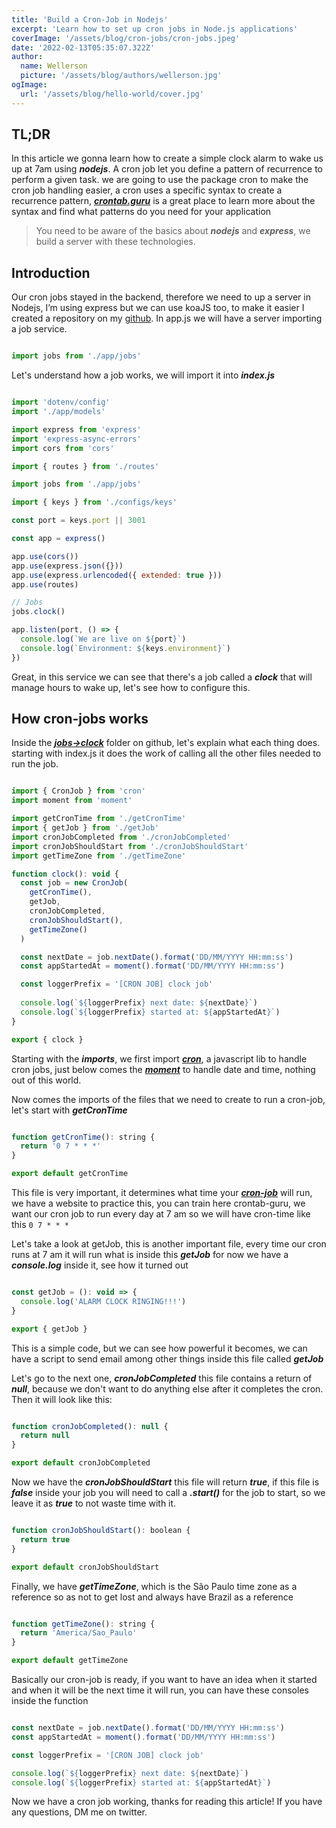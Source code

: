 ```yaml
---
title: 'Build a Cron-Job in Nodejs'
excerpt: 'Learn how to set up cron jobs in Node.js applications'
coverImage: '/assets/blog/cron-jobs/cron-jobs.jpeg'
date: '2022-02-13T05:35:07.322Z'
author:
  name: Wellerson
  picture: '/assets/blog/authors/wellerson.jpg'
ogImage:
  url: '/assets/blog/hello-world/cover.jpg'
---
```


## TL;DR
In this article we gonna learn how to create a simple clock alarm to wake us up at 7am using ***nodejs***. A cron job let you define a pattern of recurrence to perform a given task.
we are going to use the package cron to make the cron job handling easier, a cron uses a specific syntax to create a recurrence pattern,
***[crontab.guru](https://crontab.guru)*** is a great place to learn more about the syntax and find what patterns do you need for your application

> You need to be aware of the basics about ***nodejs*** and ***express***, we build a server with these technologies.

## Introduction

Our cron jobs stayed in the backend, therefore we need to up a server in Nodejs, I’m using express but we can use koaJS too, to make it easier I created a repository on my [github](https://github.com/wellers0n/blog).  In app.js we will have a server importing a job service.

```js

import jobs from './app/jobs'

```

Let's understand how a job works, we will import it into ***index.js***

```js

import 'dotenv/config'
import './app/models'

import express from 'express'
import 'express-async-errors'
import cors from 'cors'

import { routes } from './routes'

import jobs from './app/jobs'

import { keys } from './configs/keys'

const port = keys.port || 3001

const app = express()

app.use(cors())
app.use(express.json({}))
app.use(express.urlencoded({ extended: true }))
app.use(routes)

// Jobs
jobs.clock()

app.listen(port, () => {
  console.log(`We are live on ${port}`)
  console.log(`Environment: ${keys.environment}`)
})

```

Great, in this service we can see that there's a job called a ***clock*** that will manage hours to wake up, let's see how to configure this.

## How cron-jobs works

Inside the ***[jobs→clock](https://github.com/Wellers0n/cron-job/tree/master/src/app/jobs/clock)*** folder on github, let's explain what each thing does. starting with index.js it does the work of calling all the other files needed to run the job.

```js

import { CronJob } from 'cron'
import moment from 'moment'

import getCronTime from './getCronTime'
import { getJob } from './getJob'
import cronJobCompleted from './cronJobCompleted'
import cronJobShouldStart from './cronJobShouldStart'
import getTimeZone from './getTimeZone' 

function clock(): void {
  const job = new CronJob(
    getCronTime(),
    getJob,
    cronJobCompleted,
    cronJobShouldStart(),
    getTimeZone()
  )

  const nextDate = job.nextDate().format('DD/MM/YYYY HH:mm:ss')
  const appStartedAt = moment().format('DD/MM/YYYY HH:mm:ss')

  const loggerPrefix = '[CRON JOB] clock job'
  
  console.log(`${loggerPrefix} next date: ${nextDate}`)
  console.log(`${loggerPrefix} started at: ${appStartedAt}`)
}

export { clock }

```

Starting with the ***imports***, we first import ***[cron](https://github.com/kelektiv/node-cron)***, a javascript lib to handle cron jobs, just below comes the ***[moment](https://github.com/moment/moment)*** to handle date and time, nothing out of this world.

Now comes the imports of the files that we need to create to run a cron-job, let's start with ***getCronTime***

```js

function getCronTime(): string {
  return '0 7 * * *'
}

export default getCronTime

```

This file is very important, it determines what time your ***[cron-job](https://crontab.guru)*** will run, we have a website to practice this, you can train here crontab-guru, we want our cron job to run every day at 7 am so we will have cron-time like this `0 7 * * *`

Let's take a look at getJob, this is another important file, every time our cron runs at 7 am it will run what is inside this ***getJob*** for now we have a ***console.log*** inside it, see how it turned out

```js

const getJob = (): void => {
  console.log('ALARM CLOCK RINGING!!!')
}

export { getJob }

```

This is a simple code, but we can see how powerful it becomes, we can have a script to send email among other things inside this file called ***getJob***

Let's go to the next one, ***cronJobCompleted*** this file contains a return of ***null***, because we don't want to do anything else after it completes the cron. Then it will look like this:

```js

function cronJobCompleted(): null {
  return null
}

export default cronJobCompleted

```

Now we have the ***cronJobShouldStart*** this file will return ***true***, if this file is ***false*** inside your job you will need to call a ***.start()*** for the job to start, so we leave it as ***true*** to not waste time with it.

```js

function cronJobShouldStart(): boolean {
  return true
}

export default cronJobShouldStart

```

Finally, we have ***getTimeZone***, which is the São Paulo time zone as a reference so as not to get lost and always have Brazil as a reference

```js

function getTimeZone(): string {
  return 'America/Sao_Paulo'
}

export default getTimeZone

```

Basically our cron-job is ready, if you want to have an idea when it started and when it will be the next time it will run, you can have these consoles inside the function

```js

const nextDate = job.nextDate().format('DD/MM/YYYY HH:mm:ss')
const appStartedAt = moment().format('DD/MM/YYYY HH:mm:ss')

const loggerPrefix = '[CRON JOB] clock job'

console.log(`${loggerPrefix} next date: ${nextDate}`)
console.log(`${loggerPrefix} started at: ${appStartedAt}`)

```

Now we have a cron job working, thanks for reading this article! If you have any questions, DM me on twitter.
